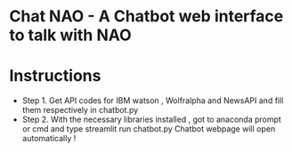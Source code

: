 # Chat NAO - A Chatbot web interface to talk with NAO

# Instructions 

 - Step 1. Get API codes for IBM watson , Wolfralpha and NewsAPI and fill them respectively in chatbot.py
 - Step 2. With the necessary libraries installed , got to anaconda prompt or cmd and type streamlit run chatbot.py
 Chatbot webpage will open automatically !

